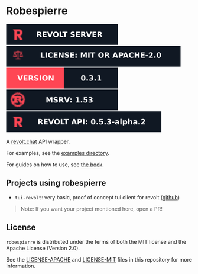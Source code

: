 # Robespierre

[![revolt server badge][]][revolt server link] ![license badge][] [![version badge][]][link] ![rust badge][] ![api version badge][]

A [revolt.chat][revolt] API wrapper.

For examples, see the [examples directory](examples).

For guides on how to use, see [the book](https://dnbln.github.io/robespierre).

## Projects using robespierre

- `tui-revolt`: very basic, proof of concept tui client for revolt ([github](https://github.com/dblanovschi/tui-revolt))

> Note: If you want your project mentioned here, open a PR!

## License

`robespierre` is distributed under the terms of both the MIT license and the Apache License (Version 2.0).

See the [LICENSE-APACHE][license apache] and [LICENSE-MIT][license mit] files in this repository for more information.

[version badge]: https://raw.githubusercontent.com/dblanovschi/robespierre/main/.assets/badges/version.svg
[link]: https://crates.io/crates/robespierre

[license badge]: https://raw.githubusercontent.com/dblanovschi/robespierre/main/.assets/badges/license.svg
[license mit]: ./LICENSE-MIT
[license apache]: ./LICENSE-APACHE

[revolt]: https://revolt.chat
[revolt server badge]: https://raw.githubusercontent.com/dblanovschi/robespierre/main/.assets/badges/revolt-server.svg
[revolt server link]: https://app.revolt.chat/invite/hk1w6fhf

[rust badge]: https://raw.githubusercontent.com/dblanovschi/robespierre/main/.assets/badges/msrv.svg

[api version badge]: https://raw.githubusercontent.com/dblanovschi/robespierre/main/.assets/badges/revolt-api.svg
